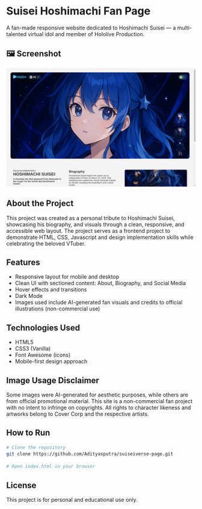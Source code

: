 # Suisei Hoshimachi Fan Page

A fan-made responsive website dedicated to Hoshimachi Suisei — a multi-talented virtual idol and member of Hololive Production.

## 🖼️ Screenshot

![Suisei Fan Page Screenshot](./img/screenshot-home.jpeg)

## About the Project

This project was created as a personal tribute to Hoshimachi Suisei, showcasing his biography, and visuals through a clean, responsive, and accessible web layout. The project serves as a frontend project to demonstrate HTML, CSS, Javascript and design implementation skills while celebrating the beloved VTuber.

## Features

- Responsive layout for mobile and desktop
- Clean UI with sectioned content: About, Biography, and Social Media
- Hover effects and transitions
- Dark Mode
- Images used include AI-generated fan visuals and credits to official illustrations (non-commercial use)

## Technologies Used

- HTML5
- CSS3 (Vanilla)
- Font Awesome (icons)
- Mobile-first design approach

## Image Usage Disclaimer

Some images were AI-generated for aesthetic purposes, while others are from official promotional material. This site is a non-commercial fan project with no intent to infringe on copyrights. All rights to character likeness and artworks belong to Cover Corp and the respective artists.

## How to Run

```bash
# Clone the repository
git clone https://github.com/Adityasputra/suiseiverse-page.git

# Open index.html in your browser
```

## License

This project is for personal and educational use only.
